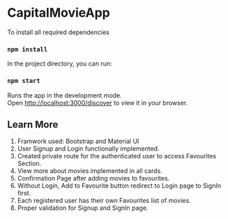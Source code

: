 # CapitalMovieApp

To install all required dependencies
### `npm install` 

In the project directory, you can run:
### `npm start`

Runs the app in the development mode.\
Open [http://localhost:3000/discover](http://localhost:3000/discover) to view it in your browser.
## Learn More
1. Framwork used: Bootstrap and Material UI
2. User Signup and Login functionally implemented.
3. Created private route for the authenticated user to access Favourites Section.
4. View more about movies implemented in all cards.
5. Confirmation Page after adding movies to favourites.
6. Without Login, Add to Favourite button redirect to Login page to SignIn first.
7. Each registered user has their own Favourites list of movies.
8. Proper validation for Signup and SignIn page.

